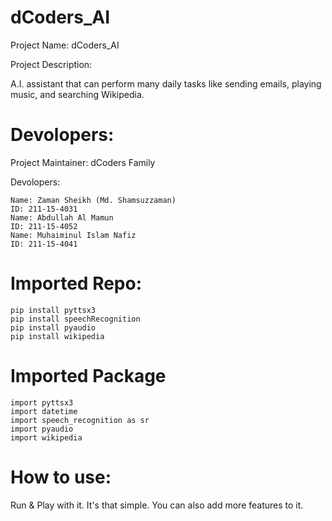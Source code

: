 # dCoders_AI
Project Name: dCoders_AI

Project Description:

A.I. assistant that can perform many daily tasks like sending emails, playing music, and searching Wikipedia.

# Devolopers:

Project Maintainer: dCoders Family

Devolopers:

    Name: Zaman Sheikh (Md. Shamsuzzaman)
    ID: 211-15-4031
    Name: Abdullah Al Mamun
    ID: 211-15-4052
    Name: Muhaiminul Islam Nafiz
    ID: 211-15-4041


# Imported Repo:
    pip install pyttsx3
    pip install speechRecognition
    pip install pyaudio
    pip install wikipedia


# Imported Package
    import pyttsx3
    import datetime
    import speech_recognition as sr
    import pyaudio
    import wikipedia
 

# How to use:
Run & Play with it. It's that simple. You can also add more features to it.